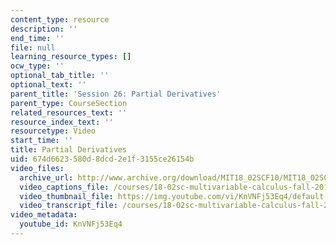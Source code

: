 ```yaml
---
content_type: resource
description: ''
end_time: ''
file: null
learning_resource_types: []
ocw_type: ''
optional_tab_title: ''
optional_text: ''
parent_title: 'Session 26: Partial Derivatives'
parent_type: CourseSection
related_resources_text: ''
resource_index_text: ''
resourcetype: Video
start_time: ''
title: Partial Derivatives
uid: 674d6623-580d-8dcd-2e1f-3155ce26154b
video_files:
  archive_url: http://www.archive.org/download/MIT18_02SCF10/MIT18_02SCF10Rec_20_300k.mp4
  video_captions_file: /courses/18-02sc-multivariable-calculus-fall-2010/6868187899175e6a9968a2538103731d_KnVNFj53Eq4.vtt
  video_thumbnail_file: https://img.youtube.com/vi/KnVNFj53Eq4/default.jpg
  video_transcript_file: /courses/18-02sc-multivariable-calculus-fall-2010/9ad8a8089cab6370e5c1d578c8be2fc8_KnVNFj53Eq4.pdf
video_metadata:
  youtube_id: KnVNFj53Eq4
---
```

